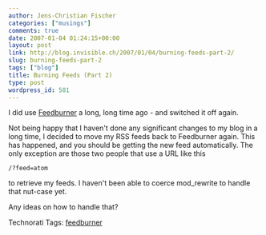 ```yaml
---
author: Jens-Christian Fischer
categories: ["musings"]
comments: true
date: 2007-01-04 01:24:15+00:00
layout: post
link: http://blog.invisible.ch/2007/01/04/burning-feeds-part-2/
slug: burning-feeds-part-2
tags: ["blog"]
title: Burning Feeds (Part 2)
type: post
wordpress_id: 581
---
```


I did use [Feedburner][1] a long, long time ago - and switched it off again.

Not being happy that I haven't done any significant changes to my blog in a long time, I decided to move my RSS feeds back to Feedburner again. This has happened, and you should be getting the new feed automatically. The only exception are those two people that use a URL like this

    /?feed=atom

to retrieve my feeds. I haven't been able to coerce mod_rewrite to handle that nut-case yet.

Any ideas on how to handle that?


[1]: http://www.feedburner.com


Technorati Tags: [feedburner](http://www.technorati.com/tag/feedburner)
